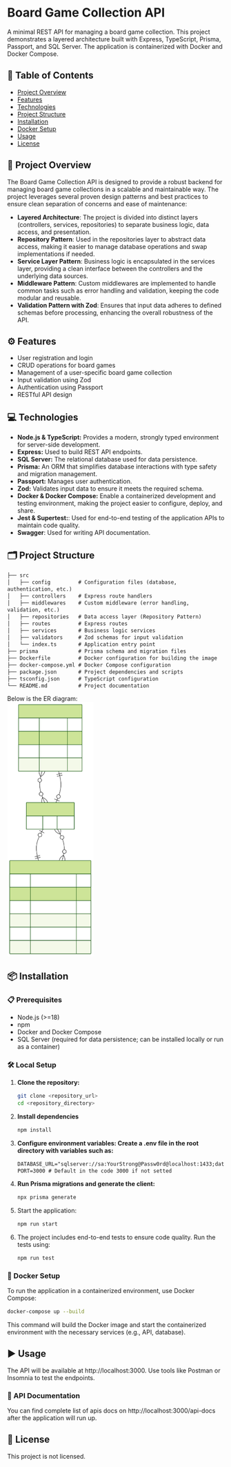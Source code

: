 # Board Game Collection API

A minimal REST API for managing a board game collection. This project demonstrates a layered architecture built with Express, TypeScript, Prisma, Passport, and SQL Server. The application is containerized with Docker and Docker Compose.

## 📑 Table of Contents

- [Project Overview](#project-overview)
- [Features](#features)
- [Technologies](#technologies)
- [Project Structure](#project-structure)
- [Installation](#installation)
- [Docker Setup](#docker-setup)
- [Usage](#usage)
- [License](#license)

## 📖 Project Overview

The Board Game Collection API is designed to provide a robust backend for managing board game collections in a scalable and maintainable way. The project leverages several proven design patterns and best practices to ensure clean separation of concerns and ease of maintenance:

- **Layered Architecture**: The project is divided into distinct layers (controllers, services, repositories) to separate business logic, data access, and presentation.
- **Repository Pattern**: Used in the repositories layer to abstract data access, making it easier to manage database operations and swap implementations if needed.
- **Service Layer Pattern**: Business logic is encapsulated in the services layer, providing a clean interface between the controllers and the underlying data sources.
- **Middleware Pattern**: Custom middlewares are implemented to handle common tasks such as error handling and validation, keeping the code modular and reusable.
- **Validation Pattern with Zod**: Ensures that input data adheres to defined schemas before processing, enhancing the overall robustness of the API.

## ⚙️ Features

- User registration and login
- CRUD operations for board games
- Management of a user-specific board game collection
- Input validation using Zod
- Authentication using Passport
- RESTful API design

## 💻 Technologies

- **Node.js & TypeScript:** Provides a modern, strongly typed environment for server-side development.
- **Express:** Used to build REST API endpoints.
- **SQL Server:** The relational database used for data persistence.
- **Prisma:** An ORM that simplifies database interactions with type safety and migration management.
- **Passport:** Manages user authentication.
- **Zod:** Validates input data to ensure it meets the required schema.
- **Docker & Docker Compose:** Enable a containerized development and testing environment, making the project easier to configure, deploy, and share.
- **Jest & Supertest:**: Used for end-to-end testing of the application APIs to maintain code quality.
- **Swagger**: Used for writing API documentation.

## 🗂 Project Structure

```plaintext
├── src
│   ├── config         # Configuration files (database, authentication, etc.)
│   ├── controllers    # Express route handlers
│   ├── middlewares    # Custom middleware (error handling, validation, etc.)
│   ├── repositories   # Data access layer (Repository Pattern)
│   ├── routes         # Express routes
│   ├── services       # Business logic services
│   ├── validators     # Zod schemas for input validation
│   └── index.ts       # Application entry point
├── prisma             # Prisma schema and migration files
├── Dockerfile         # Docker configuration for building the image
├── docker-compose.yml # Docker Compose configuration
├── package.json       # Project dependencies and scripts
├── tsconfig.json      # TypeScript configuration
└── README.md          # Project documentation
```

Below is the ER diagram:<br>
<img src="./app_erd.svg" alt="Image not found." width="200">

## 📦 Installation

### 📋 Prerequisites

- Node.js (>=18)
- npm
- Docker and Docker Compose
- SQL Server (required for data persistence; can be installed locally or run as a container)

### 🛠️ Local Setup

1. **Clone the repository:**

   ```bash
   git clone <repository_url>
   cd <repository_directory>
   ```

2. **Install dependencies**

   ```bash
   npm install
   ```

3. **Configure environment variables: Create a .env file in the root directory with variables such as:**

   ```env
   DATABASE_URL="sqlserver://sa:YourStrong@Passw0rd@localhost:1433;database=boardgames;encrypt=true;trustServerCertificate=true"
   PORT=3000 # Default in the code 3000 if not setted
   ```

4. **Run Prisma migrations and generate the client:**

   ```bash
   npx prisma generate
   ```

5. Start the application:

   ```bash
   npm run start
   ```

6. The project includes end-to-end tests to ensure code quality. Run the tests using:

   ```bash
   npm run test
   ```

### 🐳 Docker Setup

To run the application in a containerized environment, use Docker Compose:

```bash
docker-compose up --build
```

This command will build the Docker image and start the containerized environment with the necessary services (e.g., API, database).

## ▶️ Usage

The API will be available at http://localhost:3000. Use tools like Postman or Insomnia to test the endpoints.

### 🔌 API Documentation

You can find complete list of apis docs on http://localhost:3000/api-docs after the application will run up.

## 📜 License

This project is not licensed.
